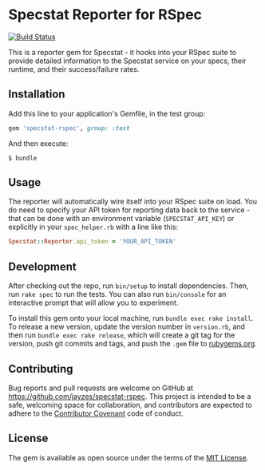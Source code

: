 # Specstat Reporter for RSpec

[![Build Status](https://travis-ci.org/jayzes/specstat-rspec.svg?branch=master)](https://travis-ci.org/jayzes/specstat-rspec)

This is a reporter gem for Specstat - it hooks into your  RSpec suite to provide
detailed information to the Specstat service on your specs, their runtime, and
their success/failure rates.

## Installation

Add this line to your application's Gemfile, in the test group:

```ruby
gem 'specstat-rspec', group: :test
```

And then execute:

    $ bundle

## Usage

The reporter will automatically wire itself into your RSpec suite on load. You
do need to specify your API token for reporting data back to the service - that
  can be done with an environment variable (`SPECSTAT_API_KEY`) or explicitly in
  your `spec_helper.rb` with a line like this:

```ruby
Specstat::Reporter.api_token = 'YOUR_API_TOKEN'
```

## Development

After checking out the repo, run `bin/setup` to install dependencies. Then, run `rake spec` to run the tests. You can also run `bin/console` for an interactive prompt that will allow you to experiment.

To install this gem onto your local machine, run `bundle exec rake install`. To release a new version, update the version number in `version.rb`, and then run `bundle exec rake release`, which will create a git tag for the version, push git commits and tags, and push the `.gem` file to [rubygems.org](https://rubygems.org).

## Contributing

Bug reports and pull requests are welcome on GitHub at https://github.com/jayzes/specstat-rspec. This project is intended to be a safe, welcoming space for collaboration, and contributors are expected to adhere to the [Contributor Covenant](contributor-covenant.org) code of conduct.


## License

The gem is available as open source under the terms of the [MIT License](http://opensource.org/licenses/MIT).

